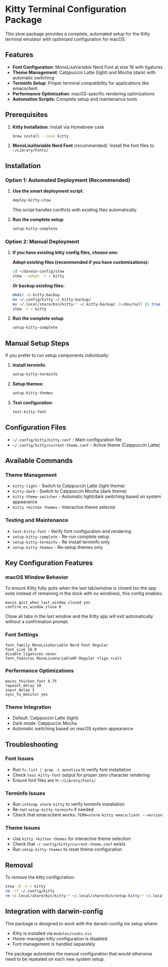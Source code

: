 # Kitty Terminal Configuration Package

This stow package provides a complete, automated setup for the Kitty terminal emulator with optimized configuration for macOS.

## Features

- **Font Configuration**: MonoLisaVariable Nerd Font at size 18 with ligatures
- **Theme Management**: Catppuccin Latte (light) and Mocha (dark) with automatic switching
- **Terminfo Setup**: Proper terminal compatibility for applications like emacsclient
- **Performance Optimization**: macOS-specific rendering optimizations
- **Automation Scripts**: Complete setup and maintenance tools

## Prerequisites

1. **Kitty Installation**: Install via Homebrew cask
   ```bash
   brew install --cask kitty
   ```

2. **MonoLisaVariable Nerd Font** (recommended): Install the font files to `~/Library/Fonts/`

## Installation

### Option 1: Automated Deployment (Recommended)

1. **Use the smart deployment script**:
   ```bash
   deploy-kitty-stow
   ```
   This script handles conflicts with existing files automatically.

2. **Run the complete setup**:
   ```bash
   setup-kitty-complete
   ```

### Option 2: Manual Deployment

1. **If you have existing kitty config files, choose one:**

   **Adopt existing files (recommended if you have customizations):**
   ```bash
   cd ~/darwin-config/stow
   stow --adopt -t ~ kitty
   ```

   **Or backup existing files:**
   ```bash
   mkdir ~/.kitty-backup
   mv ~/.config/kitty ~/.kitty-backup/
   mv ~/.local/share/bin/kitty-* ~/.kitty-backup/ 2>/dev/null || true
   stow -t ~ kitty
   ```

2. **Run the complete setup**:
   ```bash
   setup-kitty-complete
   ```

## Manual Setup Steps

If you prefer to run setup components individually:

1. **Install terminfo**:
   ```bash
   setup-kitty-terminfo
   ```

2. **Setup themes**:
   ```bash
   setup-kitty-themes
   ```

3. **Test configuration**:
   ```bash
   test-kitty-font
   ```

## Configuration Files

- `~/.config/kitty/kitty.conf` - Main configuration file
- `~/.config/kitty/current-theme.conf` - Active theme (Catppuccin Latte)

## Available Commands

### Theme Management
- `kitty-light` - Switch to Catppuccin Latte (light theme)
- `kitty-dark` - Switch to Catppuccin Mocha (dark theme)
- `kitty-theme-switcher` - Automatic light/dark switching based on system appearance
- `kitty +kitten themes` - Interactive theme selector

### Testing and Maintenance
- `test-kitty-font` - Verify font configuration and rendering
- `setup-kitty-complete` - Re-run complete setup
- `setup-kitty-terminfo` - Re-install terminfo only
- `setup-kitty-themes` - Re-setup themes only

## Key Configuration Features

### macOS Window Behavior
To ensure Kitty fully quits when the last tab/window is closed (so the app exits instead of remaining in the dock with no windows), this config enables:

```
macos_quit_when_last_window_closed yes
confirm_os_window_close 0
```

Close all tabs in the last window and the Kitty app will exit automatically without a confirmation prompt.

### Font Settings
```
font_family MonoLisaVariable Nerd Font Regular
font_size 18.0
disable_ligatures never
font_features MonoLisaVariableNF-Regular +liga +calt
```

### Performance Optimizations
```
macos_thicken_font 0.75
repaint_delay 10
input_delay 3
sync_to_monitor yes
```

### Theme Integration
- Default: Catppuccin Latte (light)
- Dark mode: Catppuccin Mocha
- Automatic switching based on macOS system appearance

## Troubleshooting

### Font Issues
- Run `fc-list | grep -i monolisa` to verify font installation
- Check `test-kitty-font` output for proper zero character rendering
- Ensure font files are in `~/Library/Fonts/`

### Terminfo Issues
- Run `infocmp xterm-kitty` to verify terminfo installation
- Re-run `setup-kitty-terminfo` if needed
- Check that emacsclient works: `TERM=xterm-kitty emacsclient --version`

### Theme Issues
- Use `kitty +kitten themes` for interactive theme selection
- Check that `~/.config/kitty/current-theme.conf` exists
- Run `setup-kitty-themes` to reset theme configuration

## Removal

To remove the kitty configuration:

```bash
stow -D -t ~ kitty
rm -rf ~/.config/kitty
rm ~/.local/share/bin/kitty-* ~/.local/share/bin/setup-kitty-* ~/.local/share/bin/test-kitty-font
```

## Integration with darwin-config

This package is designed to work with the darwin-config nix setup where:
- Kitty is installed via `modules/casks.nix`
- Home-manager kitty configuration is disabled
- Font management is handled separately

The package automates the manual configuration that would otherwise need to be repeated on each new system setup.
